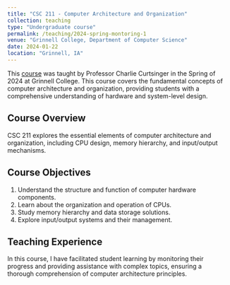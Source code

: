 ```yaml
---
title: "CSC 211 - Computer Architecture and Organization"
collection: teaching
type: "Undergraduate course"
permalink: /teaching/2024-spring-montoring-1
venue: "Grinnell College, Department of Computer Science"
date: 2024-01-22
location: "Grinnell, IA"
---
```

<!-- write an one sentence introduction -->
This [course](https://curtsinger.cs.grinnell.edu/teaching/2024S/CSC211) was taught by Professor Charlie Curtsinger in the Spring of 2024 at Grinnell College.
This course covers the fundamental concepts of computer architecture and organization, providing students with a comprehensive understanding of hardware and system-level design.


## Course Overview

CSC 211 explores the essential elements of computer architecture and organization, including CPU design, memory hierarchy, and input/output mechanisms.

## Course Objectives

1. Understand the structure and function of computer hardware components.
2. Learn about the organization and operation of CPUs.
3. Study memory hierarchy and data storage solutions.
4. Explore input/output systems and their management.

## Teaching Experience

In this course, I have facilitated student learning by monitoring their progress and providing assistance with complex topics, ensuring a thorough comprehension of computer architecture principles.

